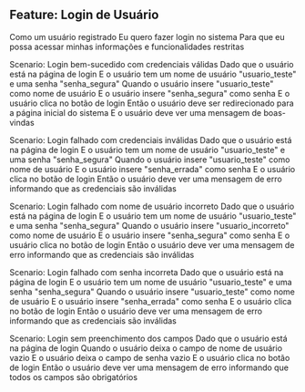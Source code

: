 ## Feature: Login de Usuário

  Como um usuário registrado
  Eu quero fazer login no sistema
  Para que eu possa acessar minhas informações e funcionalidades restritas

  Scenario: Login bem-sucedido com credenciais válidas
    Dado que o usuário está na página de login
    E o usuário tem um nome de usuário "usuario_teste" e uma senha "senha_segura"
    Quando o usuário insere "usuario_teste" como nome de usuário
    E o usuário insere "senha_segura" como senha
    E o usuário clica no botão de login
    Então o usuário deve ser redirecionado para a página inicial do sistema
    E o usuário deve ver uma mensagem de boas-vindas

  Scenario: Login falhado com credenciais inválidas
    Dado que o usuário está na página de login
    E o usuário tem um nome de usuário "usuario_teste" e uma senha "senha_segura"
    Quando o usuário insere "usuario_teste" como nome de usuário
    E o usuário insere "senha_errada" como senha
    E o usuário clica no botão de login
    Então o usuário deve ver uma mensagem de erro informando que as credenciais são inválidas

  Scenario: Login falhado com nome de usuário incorreto
    Dado que o usuário está na página de login
    E o usuário tem um nome de usuário "usuario_teste" e uma senha "senha_segura"
    Quando o usuário insere "usuario_incorreto" como nome de usuário
    E o usuário insere "senha_segura" como senha
    E o usuário clica no botão de login
    Então o usuário deve ver uma mensagem de erro informando que as credenciais são inválidas

  Scenario: Login falhado com senha incorreta
    Dado que o usuário está na página de login
    E o usuário tem um nome de usuário "usuario_teste" e uma senha "senha_segura"
    Quando o usuário insere "usuario_teste" como nome de usuário
    E o usuário insere "senha_errada" como senha
    E o usuário clica no botão de login
    Então o usuário deve ver uma mensagem de erro informando que as credenciais são inválidas

  Scenario: Login sem preenchimento dos campos
    Dado que o usuário está na página de login
    Quando o usuário deixa o campo de nome de usuário vazio
    E o usuário deixa o campo de senha vazio
    E o usuário clica no botão de login
    Então o usuário deve ver uma mensagem de erro informando que todos os campos são obrigatórios
